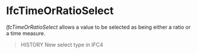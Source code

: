 # IfcTimeOrRatioSelect

_IfcTimeOrRatioSelect_ allows a value to be selected as being either a ratio or a time measure.

> HISTORY  New select type in IFC4
